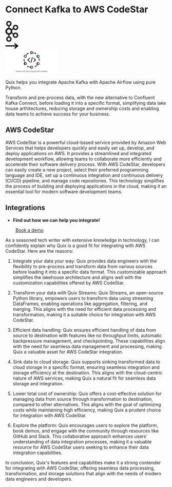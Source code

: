 # Connect Kafka to AWS CodeStar

<div class="connect-images cards blog-grid-card" markdown>
<div>
<img src="../images/kafka_logo.png" width="40px" />
</div>
<div>
<img src="../images/arrow.svg" width="40px" />
</div>
<div>
<img src="./images/aws-codestar_1.jpg" />
</div>
</div>

Quix helps you integrate Apache Kafka with Apache Airflow using pure Python.

Transform and pre-process data, with the new alternative to Confluent Kafka Connect, before loading it into a specific format, simplifying data lake house arthitectures, reducing storage and ownership costs and enabling data teams to achieve success for your business.

## AWS CodeStar

AWS CodeStar is a powerful cloud-based service provided by Amazon Web Services that helps developers quickly and easily set up, develop, and deploy applications on AWS. It provides a streamlined and integrated development workflow, allowing teams to collaborate more efficiently and accelerate their software delivery process. With AWS CodeStar, developers can easily create a new project, select their preferred programming language and IDE, set up a continuous integration and continuous delivery (CI/CD) pipeline, and manage code repositories. This technology simplifies the process of building and deploying applications in the cloud, making it an essential tool for modern software development teams.

## Integrations

<div class="grid cards" markdown>

- __Find out how we can help you integrate!__

    <a class="md-button md-button--primary" href="https://share.hsforms.com/1iW0TmZzKQMChk0lxd_tGiw4yjw2?__hstc=175542013.2303933fbd746c0ac86d9ccbe9bc9100.1728383268831.1729603416735.1729620918855.31&__hssc=175542013.1.1729620918855&__hsfp=2132701734" target="_blank" style="margin:.5rem;">Book a demo</a>

</div>


As a seasoned tech writer with extensive knowledge in technology, I can confidently explain why Quix is a good fit for integrating with AWS CodeStar. Here are the reasons:

1. Integrate your data your way: Quix provides data engineers with the flexibility to pre-process and transform data from various sources before loading it into a specific data format. This customizable approach simplifies the lakehouse architecture and aligns well with the customization capabilities offered by AWS CodeStar.

2. Transform your data with Quix Streams: Quix Streams, an open-source Python library, empowers users to transform data using streaming DataFrames, enabling operations like aggregation, filtering, and merging. This aligns with the need for efficient data processing and transformation, making it a suitable choice for integration with AWS CodeStar.

3. Efficient data handling: Quix ensures efficient handling of data from source to destination with features like no throughput limits, automatic backpressure management, and checkpointing. These capabilities align with the need for seamless data management and processing, making Quix a valuable asset for AWS CodeStar integration.

4. Sink data to cloud storage: Quix supports sinking transformed data to cloud storage in a specific format, ensuring seamless integration and storage efficiency at the destination. This aligns with the cloud-centric nature of AWS services, making Quix a natural fit for seamless data storage and integration.

5. Lower total cost of ownership: Quix offers a cost-effective solution for managing data from source through transformation to destination, compared to other alternatives. This aligns with the goal of optimizing costs while maintaining high efficiency, making Quix a prudent choice for integration with AWS CodeStar.

6. Explore the platform: Quix encourages users to explore the platform, book demos, and engage with the community through resources like GitHub and Slack. This collaborative approach enhances users' understanding of data integration processes, making it a valuable resource for AWS CodeStar users seeking to enhance their data integration capabilities.

In conclusion, Quix's features and capabilities make it a strong contender for integrating with AWS CodeStar, offering seamless data processing, transformation, and storage solutions that align with the needs of modern data engineers and developers.


